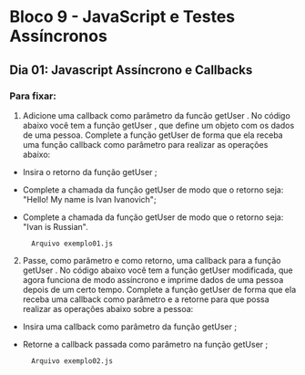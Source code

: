 # Bloco 9 - JavaScript e Testes Assíncronos
## Dia 01: Javascript Assíncrono e Callbacks
### Para fixar:

1. Adicione uma callback como parâmetro da funcão getUser .
No código abaixo você tem a função getUser , que define um objeto com os dados de uma pessoa. Complete a função getUser de forma que ela receba uma função callback como parâmetro para realizar as operações abaixo:
* Insira o retorno da função getUser ;
* Complete a chamada da função getUser de modo que o retorno seja: "Hello! My name is Ivan Ivanovich";
* Complete a chamada da função getUser de modo que o retorno seja: "Ivan is Russian".

        Arquivo exemplo01.js

2. Passe, como parâmetro e como retorno, uma callback para a função getUser .
No código abaixo você tem a função getUser modificada, que agora funciona de modo assíncrono e imprime dados de uma pessoa depois de um certo tempo. Complete a função getUser de forma que ela receba uma callback como parâmetro e a retorne para que possa realizar as operações abaixo sobre a pessoa:

* Insira uma callback como parâmetro da função getUser ;
* Retorne a callback passada como parâmetro na função getUser ;

        Arquivo exemplo02.js
